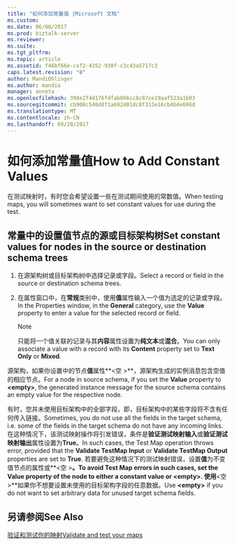 ```yaml
---
title: "如何添加常量值 |Microsoft 文档"
ms.custom: 
ms.date: 06/08/2017
ms.prod: biztalk-server
ms.reviewer: 
ms.suite: 
ms.tgt_pltfrm: 
ms.topic: article
ms.assetid: f46bf66e-caf2-4352-930f-c3c43a5717c3
caps.latest.revision: "8"
author: MandiOhlinger
ms.author: mandia
manager: anneta
ms.openlocfilehash: 398e2f4d176fdfab866cc8c87ce19aaf523a1b03
ms.sourcegitcommit: cb908c540d8f1a692d01dc8f313e16cb4b4e696d
ms.translationtype: MT
ms.contentlocale: zh-CN
ms.lasthandoff: 09/20/2017
---
```

# <a name="how-to-add-constant-values"></a><span data-ttu-id="65a5e-102">如何添加常量值</span><span class="sxs-lookup"><span data-stu-id="65a5e-102">How to Add Constant Values</span></span>
<span data-ttu-id="65a5e-103">在测试映射时，有时您会希望设置一些在测试期间使用的常数值。</span><span class="sxs-lookup"><span data-stu-id="65a5e-103">When testing maps, you will sometimes want to set constant values for use during the test.</span></span>  
  
## <a name="set-constant-values-for-nodes-in-the-source-or-destination-schema-trees"></a><span data-ttu-id="65a5e-104">常量中的设置值节点的源或目标架构树</span><span class="sxs-lookup"><span data-stu-id="65a5e-104">Set constant values for nodes in the source or destination schema trees</span></span>  
  
1.  <span data-ttu-id="65a5e-105">在源架构树或目标架构树中选择记录或字段。</span><span class="sxs-lookup"><span data-stu-id="65a5e-105">Select a record or field in the source or destination schema trees.</span></span>  
  
2.  <span data-ttu-id="65a5e-106">在属性窗口中，在**常规**类别中，使用**值**属性输入一个值为选定的记录或字段。</span><span class="sxs-lookup"><span data-stu-id="65a5e-106">In the Properties window, in the **General** category, use the **Value** property to enter a value for the selected record or field.</span></span>  
  
    > [!NOTE]
    >  <span data-ttu-id="65a5e-107">只能将一个值关联的记录与其**内容**属性设置为**纯文本**或**混合**。</span><span class="sxs-lookup"><span data-stu-id="65a5e-107">You can only associate a value with a record with its **Content** property set to **Text Only** or **Mixed**.</span></span>  
  
 <span data-ttu-id="65a5e-108">源架构，如果你设置中的节点**值**属性**\<空 >**，源架构生成的实例消息包含空值的相应节点。</span><span class="sxs-lookup"><span data-stu-id="65a5e-108">For a node in source schema, if you set the **Value** property to **\<empty>**, the generated instance message for the source schema contains an empty value for the respective node.</span></span>  
  
 <span data-ttu-id="65a5e-109">有时，您并未使用目标架构中的全部字段，即，目标架构中的某些字段将不含有任何传入链接。</span><span class="sxs-lookup"><span data-stu-id="65a5e-109">Sometimes, you do not use all the fields in the target schema, i.e. some of the fields in the target schema do not have any incoming links.</span></span> <span data-ttu-id="65a5e-110">在这种情况下，该测试映射操作将引发错误，条件是**验证测试映射输入**或**验证测试映射输出**属性设置为**True**。</span><span class="sxs-lookup"><span data-stu-id="65a5e-110">In such cases, the Test Map operation throws error, provided that the **Validate TestMap Input** or **Validate TestMap Output** properties are set to **True**.</span></span> <span data-ttu-id="65a5e-111">若要避免这种情况下的测试映射错误，设置**值**为不变值节点的属性或**\<空 >**。</span><span class="sxs-lookup"><span data-stu-id="65a5e-111">To avoid Test Map errors in such cases, set the **Value** property of the node to either a constant value or **\<empty>**.</span></span> <span data-ttu-id="65a5e-112">使用**\<空 >**如果你不想要设置未使用的目标架构字段的任意数据。</span><span class="sxs-lookup"><span data-stu-id="65a5e-112">Use **\<empty>** if you do not want to set arbitrary data for unused target schema fields.</span></span>  
  
## <a name="see-also"></a><span data-ttu-id="65a5e-113">另请参阅</span><span class="sxs-lookup"><span data-stu-id="65a5e-113">See Also</span></span>  
[<span data-ttu-id="65a5e-114">验证和测试你的映射</span><span class="sxs-lookup"><span data-stu-id="65a5e-114">Validate and test your maps</span></span>](../core/how-to-configure-map-validation-and-test-parameters.md)